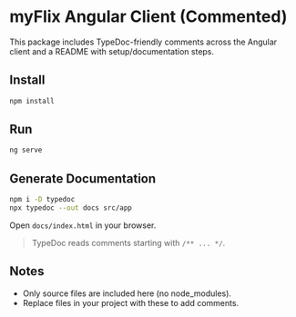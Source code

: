 # myFlix Angular Client (Commented)

This package includes TypeDoc-friendly comments across the Angular client and a README with setup/documentation steps.

## Install
```bash
npm install
```

## Run
```bash
ng serve
```

## Generate Documentation
```bash
npm i -D typedoc
npx typedoc --out docs src/app
```
Open `docs/index.html` in your browser.

> TypeDoc reads comments starting with `/** ... */`.

## Notes
- Only source files are included here (no node_modules).
- Replace files in your project with these to add comments.
